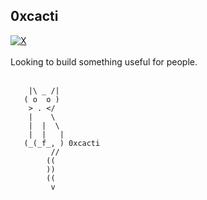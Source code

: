 ## 0xcacti

<div>
<a href="https://x.com/0xcacti"><img src="https://img.shields.io/twitter/follow/0xcacti" alt="X"/></a>&nbsp;
</div>
<br>
Looking to build something useful for people. 
<br>
<br>
<span>
          
        |\ _ /|   
       ( o  o )
        > . </
        |    \
        |  |  \
        |  |   | 
       (_(_f_, ) 0xcacti
             //
            ((
            ))  
            ((
             v 
</span>

